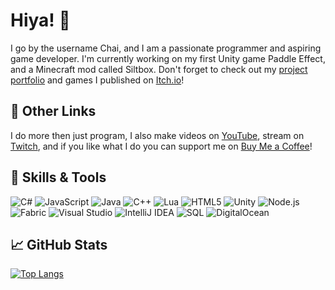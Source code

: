 # Hiya! 👋
I go by the username Chai, and I am a passionate programmer and aspiring game developer. I'm currently working on my first Unity game Paddle Effect, and a Minecraft mod called Siltbox. Don't forget to check out my [project portfolio](https://vanillachai.github.io) and games I published on [Itch.io](https://choccychai.itch.io)!

## 🔗 Other Links
I do more then just program, I also make videos on [YouTube](https://www.youtube.com/channel/UCM8gUpHXdRf91Qcfr5tr8Xg), stream on [Twitch](https://www.twitch.tv/choccychai), and if you like what I do you can support me on [Buy Me a Coffee](https://www.buymeacoff.ee/choccychai)!

## 🔧 Skills & Tools
![C#](https://img.shields.io/badge/code-C%23-4CAF50)
![JavaScript](https://img.shields.io/badge/code-JavaScript-4CAF50)
![Java](https://img.shields.io/badge/code-Java-4CAF50)
![C++](https://img.shields.io/badge/code-C%2B%2B-4CAF50)
![Lua](https://img.shields.io/badge/code-Lua-4CAF50)
![HTML5](https://img.shields.io/badge/web-HTML5-4CAF50)
![Unity](https://img.shields.io/badge/game%20engine-Unity-lightgray)
![Node.js](https://img.shields.io/badge/runtime-Node.js-lightgray)
![Fabric](https://img.shields.io/badge/toolchain-Fabric-lightgray)
![Visual Studio](https://img.shields.io/badge/editor-Visual%20Studio-865FC5)
![IntelliJ IDEA](https://img.shields.io/badge/editor-IntelliJ%20IDEA-865FC5)
![SQL](https://img.shields.io/badge/database-SQL-0080FF)
![DigitalOcean](https://img.shields.io/badge/cloud-DigitalOcean-0080FF)

## 📈 GitHub Stats
[![Top Langs](https://github-readme-stats.vercel.app/api/top-langs/?username=VanillaChai&theme=tokyonight&layout=compact&hide=HLSL,ShaderLab)](https://github.com/anuraghazra/github-readme-stats)

<!--
**VanillaChai/VanillaChai** is a ✨ _special_ ✨ repository because its `README.md` (this file) appears on your GitHub profile.

Here are some ideas to get you started:

- 🔭 I’m currently working on ...
- 🌱 I’m currently learning ...
- 👯 I’m looking to collaborate on ...
- 🤔 I’m looking for help with ...
- 💬 Ask me about ...
- 📫 How to reach me: ...
- 😄 Pronouns: ...
- ⚡ Fun fact: ...
-->
